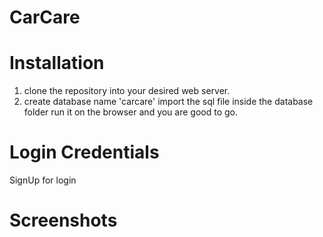 # CarCare

# Installation
 1. clone the repository into your desired web server.
 2. create database name 'carcare'
 import the sql file inside the database folder
 run it on the browser and you are good to go.

 # Login Credentials
   SignUp for login
   
# Screenshots
